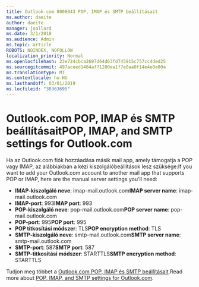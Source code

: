 ```yaml
---
title: Outlook.com 8000043 POP, IMAP és SMTP beállításait
ms.author: daeite
author: daeite
manager: joallard
ms.date: 3/1/2018
ms.audience: Admin
ms.topic: article
ROBOTS: NOINDEX, NOFOLLOW
localization_priority: Normal
ms.openlocfilehash: 23e724cbca2697d64d63fd745915c757cc4ded25
ms.sourcegitcommit: 497aceed1484af71200ea1f7e0aa0f14e4e0e00a
ms.translationtype: MT
ms.contentlocale: hu-HU
ms.lasthandoff: 03/01/2019
ms.locfileid: "30363695"
---
```

# <a name="pop-imap-and-smtp-settings-for-outlookcom"></a><span data-ttu-id="e29b8-102">Outlook.com POP, IMAP és SMTP beállításait</span><span class="sxs-lookup"><span data-stu-id="e29b8-102">POP, IMAP, and SMTP settings for Outlook.com</span></span>

<span data-ttu-id="e29b8-103">Ha az Outlook.com fiók hozzáadása másik mail app, amely támogatja a POP vagy IMAP, az alábbiakban a kézi kiszolgálóbeállítások lesz szüksége:</span><span class="sxs-lookup"><span data-stu-id="e29b8-103">If you want to add your Outlook.com account to another mail app that supports POP or IMAP, here are the manual server settings you'll need:</span></span>

- <span data-ttu-id="e29b8-104">**IMAP-kiszolgáló neve**: imap-mail.outlook.com</span><span class="sxs-lookup"><span data-stu-id="e29b8-104">**IMAP server name**: imap-mail.outlook.com</span></span>
- <span data-ttu-id="e29b8-105">**IMAP-port**: 993</span><span class="sxs-lookup"><span data-stu-id="e29b8-105">**IMAP port**: 993</span></span>
- <span data-ttu-id="e29b8-106">**POP-kiszolgáló neve**: pop-mail.outlook.com</span><span class="sxs-lookup"><span data-stu-id="e29b8-106">**POP server name**: pop-mail.outlook.com</span></span>
- <span data-ttu-id="e29b8-107">**POP-port**: 995</span><span class="sxs-lookup"><span data-stu-id="e29b8-107">**POP port**: 995</span></span>
- <span data-ttu-id="e29b8-108">**POP titkosítási módszer**: TLS</span><span class="sxs-lookup"><span data-stu-id="e29b8-108">**POP encryption method**: TLS</span></span>
- <span data-ttu-id="e29b8-109">**SMTP-kiszolgáló neve**: smtp-mail.outlook.com</span><span class="sxs-lookup"><span data-stu-id="e29b8-109">**SMTP server name**: smtp-mail.outlook.com</span></span>
- <span data-ttu-id="e29b8-110">**SMTP-port**: 587</span><span class="sxs-lookup"><span data-stu-id="e29b8-110">**SMTP port**: 587</span></span>
- <span data-ttu-id="e29b8-111">**SMTP-titkosítási módszer**: STARTTLS</span><span class="sxs-lookup"><span data-stu-id="e29b8-111">**SMTP encryption method**: STARTTLS</span></span>

<span data-ttu-id="e29b8-112">Tudjon meg többet a [Outlook.com POP, IMAP és SMTP beállításait](https://go.microsoft.com/fwlink/p/?linkid=2001402&clcid=0x409).</span><span class="sxs-lookup"><span data-stu-id="e29b8-112">Read more about [POP, IMAP, and SMTP settings for Outlook.com](https://go.microsoft.com/fwlink/p/?linkid=2001402&clcid=0x409).</span></span>